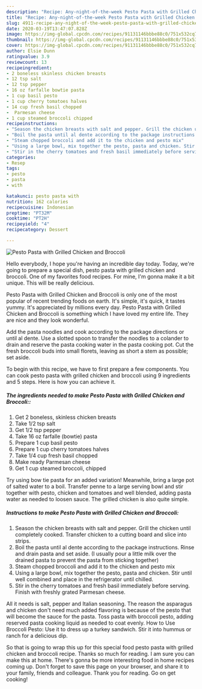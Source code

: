 ```yaml
---
description: "Recipe: Any-night-of-the-week Pesto Pasta with Grilled Chicken and Broccoli"
title: "Recipe: Any-night-of-the-week Pesto Pasta with Grilled Chicken and Broccoli"
slug: 4911-recipe-any-night-of-the-week-pesto-pasta-with-grilled-chicken-and-broccoli
date: 2020-03-19T13:47:07.828Z
image: https://img-global.cpcdn.com/recipes/91131146bbbe88c0/751x532cq70/pesto-pasta-with-grilled-chicken-and-broccoli-recipe-main-photo.jpg
thumbnail: https://img-global.cpcdn.com/recipes/91131146bbbe88c0/751x532cq70/pesto-pasta-with-grilled-chicken-and-broccoli-recipe-main-photo.jpg
cover: https://img-global.cpcdn.com/recipes/91131146bbbe88c0/751x532cq70/pesto-pasta-with-grilled-chicken-and-broccoli-recipe-main-photo.jpg
author: Elsie Dunn
ratingvalue: 3.9
reviewcount: 13
recipeingredient:
- 2 boneless skinless chicken breasts
- 12 tsp salt
- 12 tsp pepper
- 16 oz farfalle bowtie pasta
- 1 cup basil pesto
- 1 cup cherry tomatoes halves
- 14 cup fresh basil chopped
-  Parmesan cheese
- 1 cup steamed broccoli chipped
recipeinstructions:
- "Season the chicken breasts with salt and pepper. Grill the chicken until completely cooked. Transfer chicken to a cutting board and slice into strips."
- "Boil the pasta until al dente according to the package instructions. Rinse and drain pasta and set aside. (I usually pour a little milk over the drained pasta to prevent the pasta from sticking together)"
- "Steam chopped broccoli and add it to the chicken and pesto mix"
- "Using a large bowl, mix together the pesto, pasta and chicken. Stir until well combined and place in the refrigerator until chilled."
- "Stir in the cherry tomatoes and fresh basil immediately before serving. Finish with freshly grated Parmesan cheese."
categories:
- Resep
tags:
- pesto
- pasta
- with

katakunci: pesto pasta with
nutrition: 162 calories
recipecuisine: Indonesian
preptime: "PT32M"
cooktime: "PT2H"
recipeyield: "4"
recipecategory: Dessert

---
```



![Pesto Pasta with Grilled Chicken and Broccoli](https://img-global.cpcdn.com/recipes/91131146bbbe88c0/751x532cq70/pesto-pasta-with-grilled-chicken-and-broccoli-recipe-main-photo.jpg)

Hello everybody, I hope you're having an incredible day today. Today, we're going to prepare a special dish, pesto pasta with grilled chicken and broccoli. One of my favorites food recipes. For mine, I'm gonna make it a bit unique. This will be really delicious.

Pesto Pasta with Grilled Chicken and Broccoli is only one of the most popular of recent trending foods on earth. It's simple, it's quick, it tastes yummy. It's appreciated by millions every day. Pesto Pasta with Grilled Chicken and Broccoli is something which I have loved my entire life. They are nice and they look wonderful.

Add the pasta noodles and cook according to the package directions or until al dente. Use a slotted spoon to transfer the noodles to a colander to drain and reserve the pasta cooking water in the pasta cooking pot. Cut the fresh broccoli buds into small florets, leaving as short a stem as possible; set aside.


To begin with this recipe, we have to first prepare a few components. You can cook pesto pasta with grilled chicken and broccoli using 9 ingredients and 5 steps. Here is how you can achieve it.

##### The ingredients needed to make Pesto Pasta with Grilled Chicken and Broccoli::

1. Get 2 boneless, skinless chicken breasts
1. Take 1/2 tsp salt
1. Get 1/2 tsp pepper
1. Take 16 oz farfalle (bowtie) pasta
1. Prepare 1 cup basil pesto
1. Prepare 1 cup cherry tomatoes halves
1. Take 1/4 cup fresh basil chopped
1. Make ready  Parmesan cheese
1. Get 1 cup steamed broccoli, chipped


Try using bow tie pasta for an added variation! Meanwhile, bring a large pot of salted water to a boil. Transfer penne to a large serving bowl and stir together with pesto, chicken and tomatoes and well blended, adding pasta water as needed to loosen sauce. The grilled chicken is also quite simple. 

##### Instructions to make Pesto Pasta with Grilled Chicken and Broccoli:

1. Season the chicken breasts with salt and pepper.
Grill the chicken until completely cooked. Transfer chicken to a cutting board and slice into strips.
1. Boil the pasta until al dente according to the package instructions. Rinse and drain pasta and set aside. (I usually pour a little milk over the drained pasta to prevent the pasta from sticking together)
1. Steam chopped broccoli and add it to the chicken and pesto mix
1. Using a large bowl, mix together the pesto, pasta and chicken. Stir until well combined and place in the refrigerator until chilled.
1. Stir in the cherry tomatoes and fresh basil immediately before serving.
Finish with freshly grated Parmesan cheese.


All it needs is salt, pepper and Italian seasoning. The reason the asparagus and chicken don&#39;t need much added flavoring is because of the pesto that will become the sauce for the pasta. Toss pasta with broccoli pesto, adding reserved pasta cooking liquid as needed to coat evenly. How to Use Broccoli Pesto: Use it to dress up a turkey sandwich. Stir it into hummus or ranch for a delicious dip. 

So that is going to wrap this up for this special food pesto pasta with grilled chicken and broccoli recipe. Thanks so much for reading. I am sure you can make this at home. There's gonna be more interesting food in home recipes coming up. Don't forget to save this page on your browser, and share it to your family, friends and colleague. Thank you for reading. Go on get cooking!

